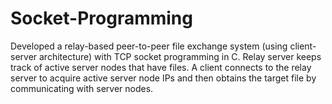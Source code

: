 # Socket-Programming
Developed a relay-based peer-to-peer file exchange system (using client-server architecture) with TCP socket programming in C. Relay server keeps track of active server nodes that have files. A client connects to the relay server to acquire active server node IPs and then obtains the target file by communicating with server nodes.
